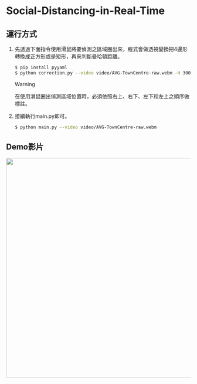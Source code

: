 # Social-Distancing-in-Real-Time

## 運行方式

1.  先透過下面指令使用滑鼠將要偵測之區域圈出來，程式會做透視變換把4邊形轉換成正方形或是矩形，再來判斷曼哈頓距離。

    ```bash
    $ pip install pyyaml
    $ python correction.py --video video/AVG-TownCentre-raw.webm -H 300 -S 500
    ```

    > [!WARNING]
    > 在使用滑鼠圈出偵測區域位置時，必須依照右上、右下、左下和左上之順序做標註。

2.  接續執行main.py即可。

    ```bash
    $ python main.py --video video/AVG-TownCentre-raw.webm
    ```

## Demo影片
    
<img src="output/social distance.gif" width="600">
